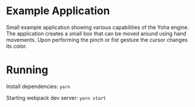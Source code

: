 # Example Application

Small example application showing various capabilities of the Yoha engine. The application
creates a small box that can be moved around using hand movements. Upon performing the pinch
or fist gesture the cursor changes its color.

# Running

Install dependencies: `yarn`

Starting webpack dev server: `yarn start`

